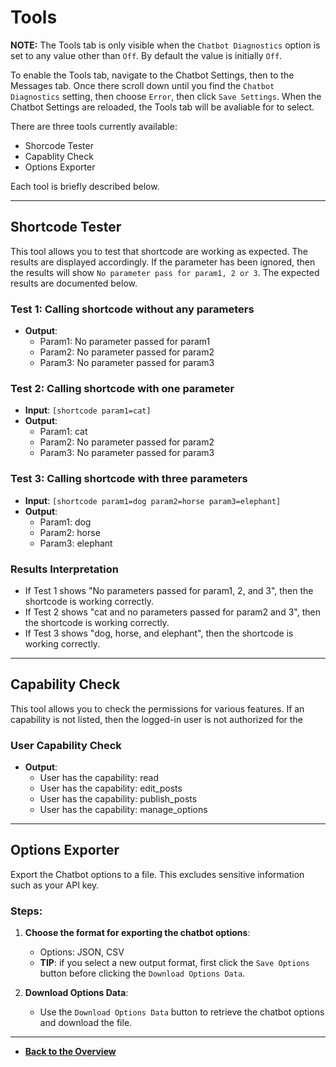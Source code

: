 # Tools

**NOTE:** The Tools tab is only visible when the ```Chatbot Diagnostics``` option is set to any value other than ```Off```.  By default the value is initially ```Off```.

To enable the Tools tab, navigate to the Chatbot Settings, then to the Messages tab.  Once there scroll down until you find the ```Chatbot Diagnostics``` setting, then choose ```Error```, then click ```Save Settings```.  When the Chatbot Settings are reloaded, the Tools tab will be avaliable for to select.

There are three tools currently available:

- Shorcode Tester
- Capablity Check
- Options Exporter

Each tool is briefly described below.

---

## Shortcode Tester

This tool allows you to test that shortcode are working as expected. The results are displayed accordingly.  If the parameter has been ignored, then the results will show ```No parameter pass for param1, 2 or 3```.  The expected results are documented below.

### Test 1: Calling shortcode without any parameters

- **Output**:
  - Param1: No parameter passed for param1
  - Param2: No parameter passed for param2
  - Param3: No parameter passed for param3

### Test 2: Calling shortcode with one parameter

- **Input**: `[shortcode param1=cat]`
- **Output**:
  - Param1: cat
  - Param2: No parameter passed for param2
  - Param3: No parameter passed for param3

### Test 3: Calling shortcode with three parameters

- **Input**: `[shortcode param1=dog param2=horse param3=elephant]`
- **Output**:
  - Param1: dog
  - Param2: horse
  - Param3: elephant

### Results Interpretation

- If Test 1 shows "No parameters passed for param1, 2, and 3", then the shortcode is working correctly.
- If Test 2 shows "cat and no parameters passed for param2 and 3", then the shortcode is working correctly.
- If Test 3 shows "dog, horse, and elephant", then the shortcode is working correctly.

---

## Capability Check

This tool allows you to check the permissions for various features.  If an capability is not listed, then the logged-in user is not authorized for the 

### User Capability Check

- **Output**:
  - User has the capability: read
  - User has the capability: edit_posts
  - User has the capability: publish_posts
  - User has the capability: manage_options

---

## Options Exporter

Export the Chatbot options to a file.  This excludes sensitive information such as your API key.

### Steps:

1. **Choose the format for exporting the chatbot options**:
   - Options: JSON, CSV
   - **TIP**: if you select a new output format, first click the ```Save Options``` button before clicking the ```Download Options Data```.

2. **Download Options Data**:
   - Use the ```Download Options Data``` button to retrieve the chatbot options and download the file.

---

- **[Back to the Overview](/overview.md)**
